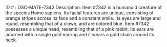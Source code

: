 ID # : DSC-MATE-7342
Description: Item #7342 is a humanoid creature of the species Homo sapiens. Its facial features are unique, consisting of orange stripes across its face and a constant smile. Its eyes are large and round, resembling that of a clown, and are colored blue. Item #7342 possesses a unique head, resembling that of a pink rabbit. Its ears are adorned with a single gold earring and it wears a gold chain around its neck. 